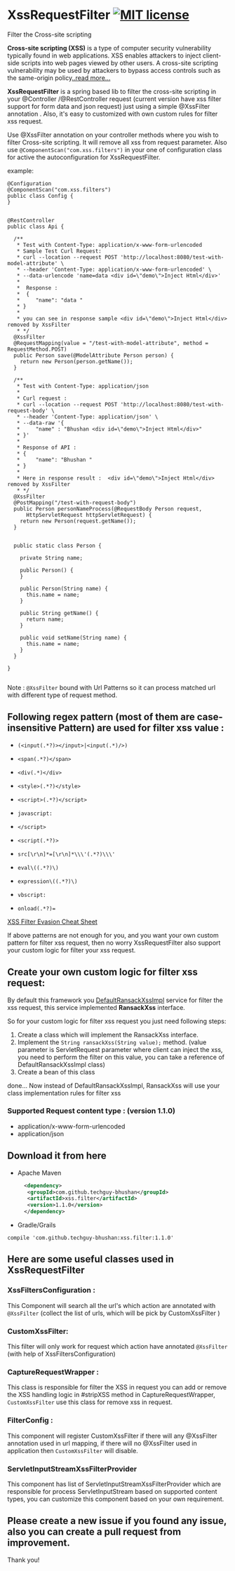 # XssRequestFilter [![MIT license](https://img.shields.io/badge/license-GPL_3.0-yellow.svg)](https://github.com/techguy-bhushan/XssRequestFilters/blob/master/LICENSE)

Filter the Cross-site scripting

__Cross-site scripting (XSS)__ is a type of computer security vulnerability typically found in web applications. XSS enables attackers to inject client-side scripts into web pages viewed by other users. A cross-site scripting vulnerability may be used by attackers to bypass access controls such as the same-origin policy[..read more...](https://en.wikipedia.org/wiki/Cross-site_scripting)


__XssRequestFilter__ is a spring based lib to filter the cross-site scripting in your @Controller /@RestController request (current version have xss filter support for form data and json request) just using a simple @XssFilter annotation . Also, it's easy to customized with own custom rules for filter xss request.


Use @XssFilter annotation on your controller methods where you wish to filter  Cross-site scripting.
It will remove all xss from request parameter. Also use  `@ComponentScan("com.xss.filters")` in your one of configuration class for active the autoconfiguration for XssRequestFilter.

example:
```
@Configuration
@ComponentScan("com.xss.filters")
public class Config {
}

````


```

@RestController
public class Api {

  /**
   * Test with Content-Type: application/x-www-form-urlencoded
   * Sample Test Curl Request:
   * curl --location --request POST 'http://localhost:8080/test-with-model-attribute' \
   * --header 'Content-Type: application/x-www-form-urlencoded' \
   * --data-urlencode 'name=data <div id=\"demo\">Inject Html</div>'
   *
   *  Response :
   *  {
   *     "name": "data "
   * }
   *
   * you can see in response sample <div id=\"demo\">Inject Html</div> removed by XssFilter
   * */
  @XssFilter
  @RequestMapping(value = "/test-with-model-attribute", method = RequestMethod.POST)
  public Person save(@ModelAttribute Person person) {
    return new Person(person.getName());
  }

  /**
   * Test with Content-Type: application/json
   *
   * Curl request :
   * curl --location --request POST 'http://localhost:8080/test-with-request-body' \
   * --header 'Content-Type: application/json' \
   * --data-raw '{
   *     "name" : "Bhushan <div id=\"demo\">Inject Html</div>"
   * }'
   *
   * Response of API :
   * {
   *     "name": "Bhushan "
   * }
   *
   * Here in response result :  <div id=\"demo\">Inject Html</div> removed by XssFilter
   * */
  @XssFilter
  @PostMapping("/test-with-request-body")
  public Person personNameProcess(@RequestBody Person request,
      HttpServletRequest httpServletRequest) {
    return new Person(request.getName());
  }


  public static class Person {

    private String name;

    public Person() {
    }

    public Person(String name) {
      this.name = name;
    }

    public String getName() {
      return name;
    }

    public void setName(String name) {
      this.name = name;
    }
  }

}


```


Note : `@XssFilter` bound with Url Patterns so it can process matched url with different type of request method.
 
 
## Following regex pattern (most of them are case-insensitive Pattern) are used for filter xss value :

* `(<input(.*?)></input>|<input(.*)/>)`

* `<span(.*?)</span>`

* `<div(.*)</div>`

* `<style>(.*?)</style>`

* `<script>(.*?)</script>`

* `javascript:`

* `</script>`

* `<script(.*?)>`

* `src[\r\n]*=[\r\n]*\\\'(.*?)\\\'`

* `eval\((.*?)\)`

* `expression\((.*?)\)`

* `vbscript:`

* `onload(.*?)=`

[XSS Filter Evasion Cheat Sheet](https://www.owasp.org/index.php/XSS_Filter_Evasion_Cheat_Sheet)

If above patterns are not enough for you, and you want your own custom pattern for filter xss request, then no worry XssRequestFilter also support 
your custom logic for filter your xss request.

## Create your own custom logic for filter xss request:

By default this framework you [DefaultRansackXssImpl](https://github.com/techguy-bhushan/XssRequestFilters/blob/master/src/main/java/com/xss/filters/service/DefaultRansackXssImpl.java)
service for filter the xss request, this service implemented **RansackXss** interface.

So for your custom logic for filter xss request you just need following steps:
1. Create a class which will implement the RansackXss interface.
2. Implement the `String ransackXss(String value);` method. (value parameter is ServletRequest parameter where client can inject the xss, you need to perform the filter on this value, you can take a reference of DefaultRansackXssImpl class)
3. Create a bean of this class 

done... Now instead of DefaultRansackXssImpl, RansackXss will use your class implementation rules for filter xss

### Supported Request content type : (version 1.1.0)
* application/x-www-form-urlencoded
* application/json

## Download it from here  

* Apache Maven  
  ```xml
    <dependency>
     <groupId>com.github.techguy-bhushan</groupId>
     <artifactId>xss.filter</artifactId>
     <version>1.1.0</version>
    </dependency> 
  ```
 
 * Gradle/Grails
 
 `compile 'com.github.techguy-bhushan:xss.filter:1.1.0'`

  
## Here are some useful classes used in XssRequestFilter

### XssFiltersConfiguration :
 This Component will search all the url's which action are annotated with `@XssFilter` (collect the list of urls, which will be pick by CustomXssFilter )
 
### CustomXssFilter:
 This filter will only work for request which action have annotated `@XssFilter` (with help of XssFiltersConfiguration)
 
### CaptureRequestWrapper :
 This class is responsible for filter the XSS in request you can add or remove the XSS handling logic in #stripXSS method  in CaptureRequestWrapper,  `CustomXssFilter` use this class for remove xss in request.
 
### FilterConfig : 
  This component will register CustomXssFilter if there will any @XssFilter annotation used in url mapping, if there will no @XssFilter used in application then `CustomXssFilter` will disable.

### ServletInputStreamXssFilterProvider
 This component has list of ServletInputStreamXssFilterProvider which are responsible for process ServletInputStream based on supported content types, you can customize this component based on your own requirement.
  
  
   
## Please create a new issue if you found any issue, also you can create a pull request from improvement. 

Thank you!
 
